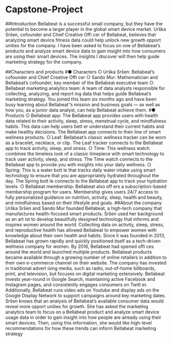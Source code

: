 # Capstone-Project

##Introduction
Bellabeat is a successful small company, but they have the potential to become a larger player in the global smart device market. Urška Sršen, cofounder and Chief Creative Offi cer of Bellabeat, believes that analyzing smart device fitness data could help unlock new growth opport unities for the company. I have been asked to focus on one of Bellabeat’s products and analyze smart device data to gain insight into how consumers are using their smart devices. The insights I discover will then help guide marketing strategy for the company.

##Characters and products
#● Characters
○ Urška Sršen: Bellabeat’s cofounder and Chief Creative Offi cer
○ Sando Mur: Mathematician and Bellabeat’s cofounder; key member of the Bellabeat executive team
○ Bellabeat marketing analytics team: A team of data analysts responsible for collecting, analyzing, and report ing
data that helps guide Bellabeat’s marketing strategy. You joined this team six months ago and have been busy
learning about Bellabeat’’s mission and business goals — as well as how you, as a junior data analyst, can help
Bellabeat achieve them.
#● Products
○ Bellabeat app: The Bellabeat app provides users with health data related to their activity, sleep, stress,
menstrual cycle, and mindfulness habits. This data can help users bett er understand their current habits and
make healthy decisions. The Bellabeat app connects to their line of smart wellness products.
○ Leaf: Bellabeat’s classic wellness tracker can be worn as a bracelet, necklace, or clip. The Leaf tracker connects
to the Bellabeat app to track activity, sleep, and stress.
○ Time: This wellness watch combines the timeless look of a classic timepiece with smart technology to track user
activity, sleep, and stress. The Time watch connects to the Bellabeat app to provide you with insights into your
daily wellness.
○ Spring: This is a water bott le that tracks daily water intake using smart technology to ensure that you are
appropriately hydrated throughout the day. The Spring bott le connects to the Bellabeat app to track your
hydration levels.
○ Bellabeat membership: Bellabeat also off ers a subscription-based membership program for users.
Membership gives users 24/7 access to fully personalized guidance on nutrition, activity, sleep, health and
beauty, and mindfulness based on their lifestyle and goals.
##About the company
Urška Sršen and Sando Mur founded Bellabeat, a high-tech company that manufactures health-focused smart products.
Sršen used her background as an art ist to develop beautifully designed technology that informs and inspires women around
the world. Collecting data on activity, sleep, stress, and reproductive health has allowed Bellabeat to empower women with
knowledge about their own health and habits. Since it was founded in 2013, Bellabeat has grown rapidly and quickly positioned
itself as a tech-driven wellness company for women.
By 2016, Bellabeat had opened offi ces around the world and launched multiple products. Bellabeat products became available
through a growing number of online retailers in addition to their own e-commerce channel on their website. The company has
invested in traditional advert ising media, such as radio, out-of-home billboards, print, and television, but focuses on digital
marketing extensively. Bellabeat invests year-round in Google Search, maintaining active Facebook and Instagram pages, and
consistently engages consumers on Twitt er. Additionally, Bellabeat runs video ads on Youtube and display ads on the Google
Display Network to support campaigns around key marketing dates.
Sršen knows that an analysis of Bellabeat’s available consumer data would reveal more opport unities for growth. She has
asked the marketing analytics team to focus on a Bellabeat product and analyze smart device usage data in order to gain
insight into how people are already using their smart devices. Then, using this information, she would like high-level
recommendations for how these trends can inform Bellabeat marketing strategy

